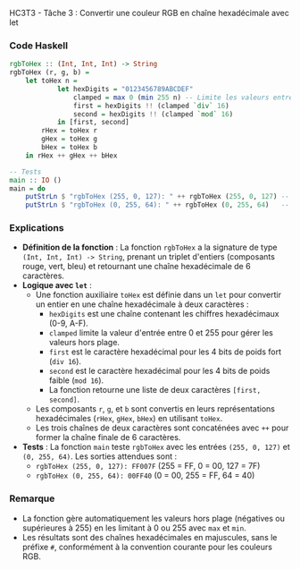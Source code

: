 HC3T3 - Tâche 3 : Convertir une couleur RGB en chaîne hexadécimale avec let
### Code Haskell
```haskell
rgbToHex :: (Int, Int, Int) -> String
rgbToHex (r, g, b) =
    let toHex n = 
            let hexDigits = "0123456789ABCDEF"
                clamped = max 0 (min 255 n) -- Limite les valeurs entre 0 et 255
                first = hexDigits !! (clamped `div` 16)
                second = hexDigits !! (clamped `mod` 16)
            in [first, second]
        rHex = toHex r
        gHex = toHex g
        bHex = toHex b
    in rHex ++ gHex ++ bHex

-- Tests
main :: IO ()
main = do
    putStrLn $ "rgbToHex (255, 0, 127): " ++ rgbToHex (255, 0, 127) -- Affiche "rgbToHex (255, 0, 127): FF007F"
    putStrLn $ "rgbToHex (0, 255, 64): " ++ rgbToHex (0, 255, 64)   -- Affiche "rgbToHex (0, 255, 64): 00FF40"
```

### Explications
- **Définition de la fonction** : La fonction `rgbToHex` a la signature de type `(Int, Int, Int) -> String`, prenant un triplet d'entiers (composants rouge, vert, bleu) et retournant une chaîne hexadécimale de 6 caractères.
- **Logique avec `let`** :
  - Une fonction auxiliaire `toHex` est définie dans un `let` pour convertir un entier en une chaîne hexadécimale à deux caractères :
    - `hexDigits` est une chaîne contenant les chiffres hexadécimaux (0-9, A-F).
    - `clamped` limite la valeur d'entrée entre 0 et 255 pour gérer les valeurs hors plage.
    - `first` est le caractère hexadécimal pour les 4 bits de poids fort (`div 16`).
    - `second` est le caractère hexadécimal pour les 4 bits de poids faible (`mod 16`).
    - La fonction retourne une liste de deux caractères `[first, second]`.
  - Les composants `r`, `g`, et `b` sont convertis en leurs représentations hexadécimales (`rHex`, `gHex`, `bHex`) en utilisant `toHex`.
  - Les trois chaînes de deux caractères sont concaténées avec `++` pour former la chaîne finale de 6 caractères.
- **Tests** : La fonction `main` teste `rgbToHex` avec les entrées `(255, 0, 127)` et `(0, 255, 64)`. Les sorties attendues sont :
  - `rgbToHex (255, 0, 127): FF007F` (255 = FF, 0 = 00, 127 = 7F)
  - `rgbToHex (0, 255, 64): 00FF40` (0 = 00, 255 = FF, 64 = 40)

### Remarque
- La fonction gère automatiquement les valeurs hors plage (négatives ou supérieures à 255) en les limitant à 0 ou 255 avec `max` et `min`.
- Les résultats sont des chaînes hexadécimales en majuscules, sans le préfixe `#`, conformément à la convention courante pour les couleurs RGB.
